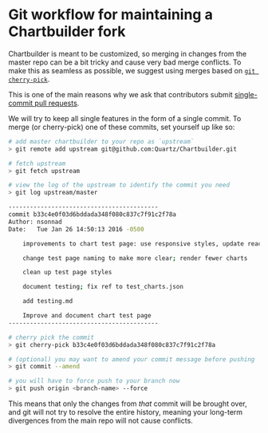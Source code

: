 # Git workflow for maintaining a Chartbuilder fork

Chartbuilder is meant to be customized, so merging in changes from the master
repo can be a bit tricky and cause very bad merge conflicts. To make this as
seamless as possible, we suggest using merges based on [`git cherry-pick`][1].

This is one of the main reasons why we ask that contributors submit
[single-commit pull requests](../CONTRIBUTING.md).

We will try to keep all single features in the form of a single commit. To merge
(or cherry-pick) one of these commits, set yourself up like so:

```sh
# add master chartbuilder to your repo as `upstream`
> git remote add upstream git@github.com:Quartz/Chartbuilder.git

# fetch upstream
> git fetch upstream

# view the log of the upstream to identify the commit you need
> git log upstream/master

------------------------------------------
commit b33c4e0f03d6bddada348f080c837c7f91c2f78a
Author: nsonnad
Date:   Tue Jan 26 14:50:13 2016 -0500

    improvements to chart test page: use responsive styles, update react

    change test page naming to make more clear; render fewer charts

    clean up test page styles

    document testing; fix ref to test_charts.json

    add testing.md

    Improve and document chart test page
------------------------------------------

# cherry pick the commit
> git cherry-pick b33c4e0f03d6bddada348f080c837c7f91c2f78a

# (optional) you may want to amend your commit message before pushing
> git commit --amend

# you will have to force push to your branch now
> git push origin <branch-name> --force
```

This means that only the changes from _that_ commit will be brought over, and
git will not try to resolve the entire history, meaning your long-term
divergences from the main repo will not cause conflicts.

[1]: https://git-scm.com/docs/git-cherry-pick
